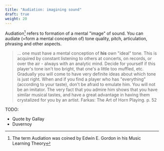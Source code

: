 ```yaml
---
title: "Audiation: imagining sound"
draft: true
weight: 20
---
```


Audiation[^gordon] refers to formation of a mental "image" of sound. You can audiate (=form a mental conception of) tone quality, pitch, articulation, phrasing and other aspects.

[^gordon]: The term Audiation was coined by Edwin E. Gordon in his Music Learning Theory

> ... one must have a mental conception of **his** own "ideal" tone. This is acquired by constant listening to others at concerts, on records, or over the air - always with an analytic mind. Decide for yourself if this player's tone isn't too bright, that one's a little too muffled, etc. Gradually you will come to have very definite ideas about which tone is just right. When and if you find a player who has "everything" (according to your taste), don't be afraid to emulate him. You will not be an imitator. The very fact that you admire him shows that you have similar musical tastes, and have a great advantage in having them crystalized for you by an artist.
Farkas: The Art of Horn Playing. p. 52

TODO:
- Quote by Gallay
- Duvernoy
